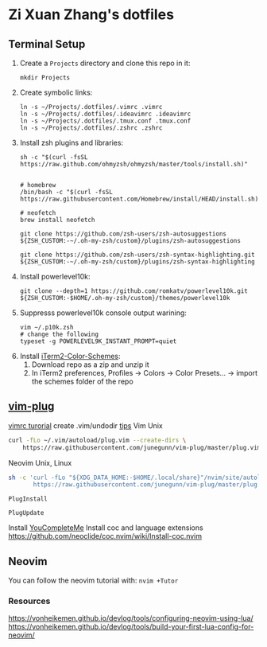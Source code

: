# Zi Xuan Zhang's dotfiles
## Terminal Setup
1. Create a `Projects` directory and clone this repo in it:
    ```shell
    mkdir Projects
    ```
2. Create symbolic links:
    ```shell
    ln -s ~/Projects/.dotfiles/.vimrc .vimrc
    ln -s ~/Projects/.dotfiles/.ideavimrc .ideavimrc
    ln -s ~/Projects/.dotfiles/.tmux.conf .tmux.conf
    ln -s ~/Projects/.dotfiles/.zshrc .zshrc
    ```
3. Install zsh plugins and libraries:
    ```shell
    sh -c "$(curl -fsSL https://raw.github.com/ohmyzsh/ohmyzsh/master/tools/install.sh)"


    # homebrew
    /bin/bash -c "$(curl -fsSL https://raw.githubusercontent.com/Homebrew/install/HEAD/install.sh)"

    # neofetch
    brew install neofetch

    git clone https://github.com/zsh-users/zsh-autosuggestions ${ZSH_CUSTOM:-~/.oh-my-zsh/custom}/plugins/zsh-autosuggestions

    git clone https://github.com/zsh-users/zsh-syntax-highlighting.git ${ZSH_CUSTOM:-~/.oh-my-zsh/custom}/plugins/zsh-syntax-highlighting
    ```
4. Install powerlevel10k:
    ```shell
    git clone --depth=1 https://github.com/romkatv/powerlevel10k.git ${ZSH_CUSTOM:-$HOME/.oh-my-zsh/custom}/themes/powerlevel10k
    ```
5. Suppresss powerlevel10k console output warining:
    ```shell
    vim ~/.p10k.zsh
    # change the following
    typeset -g POWERLEVEL9K_INSTANT_PROMPT=quiet
    ```
5. Install [iTerm2-Color-Schemes](https://github.com/mbadolato/iTerm2-Color-Schemes):
    1. Download repo as a zip and unzip it
    2. In iTerm2 preferences, Profiles -> Colors -> Color Presets... -> import the schemes folder of the repo

## [vim-plug](https://github.com/junegunn/vim-plug)
[vimrc turorial](https://github.com/romainl/idiomatic-vimrc)
create .vim/undodir
[tips](https://github.com/junegunn/vim-plug/wiki/tips#automatic-installation)
Vim Unix
```bash
curl -fLo ~/.vim/autoload/plug.vim --create-dirs \
    https://raw.githubusercontent.com/junegunn/vim-plug/master/plug.vim
```

Neovim Unix, Linux
```bash
sh -c 'curl -fLo "${XDG_DATA_HOME:-$HOME/.local/share}"/nvim/site/autoload/plug.vim --create-dirs \
       https://raw.githubusercontent.com/junegunn/vim-plug/master/plug.vim'

```


`PlugInstall`

`PlugUpdate`

Install [YouCompleteMe](https://github.com/ycm-core/YouCompleteMe)
Install coc and language extensions
https://github.com/neoclide/coc.nvim/wiki/Install-coc.nvim



## Neovim
You can follow the neovim tutorial with: `nvim +Tutor`

### Resources
https://vonheikemen.github.io/devlog/tools/configuring-neovim-using-lua/
https://vonheikemen.github.io/devlog/tools/build-your-first-lua-config-for-neovim/
